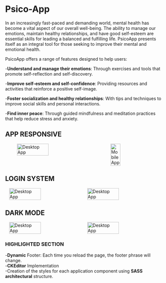 # Psico-App
In an increasingly fast-paced and demanding world, mental health has become a vital aspect of our overall well-being. The ability to manage our emotions, maintain healthy relationships, and have good self-esteem are essential skills for leading a balanced and fulfilling life. PsicoApp presents itself as an integral tool for those seeking to improve their mental and emotional health.

PsicoApp offers a range of features designed to help users:

-**Understand and manage their emotions**: Through exercises and tools that promote self-reflection and self-discovery.<br>

-**Improve self-esteem and self-confidence**: Providing resources and activities that reinforce a positive self-image.<br>

-**Foster socialization and healthy relationships**: With tips and techniques to improve social skills and personal interactions.<br>

-**Find inner peace**: Through guided mindfulness and meditation practices that help reduce stress and anxiety.<br>

## APP RESPONSIVE

<div style="display: flex; justify-content: space-around;">
    <img src="https://github.com/Diegh0/Psico-App/assets/115450079/28491af5-d2e8-4730-8a0f-3fe8ea3d43c8" alt="Desktop App" style="width: 45%;">
    <img src="https://github.com/Diegh0/Psico-App/assets/115450079/10669bee-1109-4c6b-bc2e-c7c67e09bf5b" alt="Mobile App" style="width: 25%;">
</div>

## LOGIN SYSTEM

<div style="display: flex; justify-content: space-around;">
    <img src="https://github.com/Diegh0/Psico-App/assets/115450079/dc75edc8-1a5a-4739-82f3-5811266ee36c" alt="Desktop App" style="width: 45%;">
    <img src="https://github.com/Diegh0/Psico-App/assets/115450079/45fc64cf-580b-4c1f-a78f-7d076eb8a4d6" alt="Desktop App" style="width: 45%;">
</div>

## DARK MODE
<div style="display: flex; justify-content: space-around;">
    <img src="https://github.com/Diegh0/Psico-App/assets/115450079/16f5af1f-5066-4cbe-a60a-b18bc6faaa14" alt="Desktop App" style="width: 45%;">
    <img src="https://github.com/Diegh0/Psico-App/assets/115450079/027b2c15-1b56-4233-a2f8-1d482f58243f" alt="Desktop App" style="width: 45%;">
</div>

### HIGHLIGHTED SECTION

-**Dynamic** Footer: Each time you reload the page, the footer phrase will change.<br>
-**CKEditor** Implementation<br>
-Creation of the styles for each application component using **SASS architectural** structure.<br>







 
